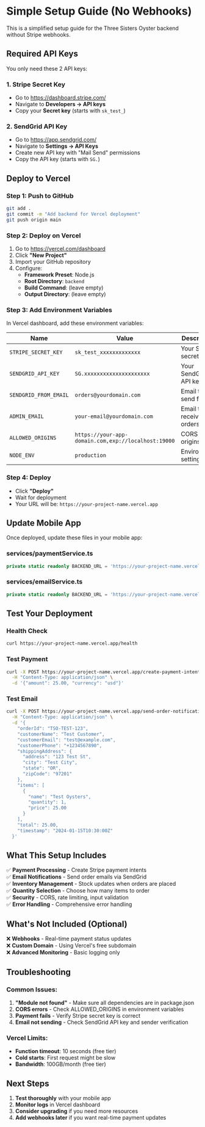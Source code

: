 # Simple Setup Guide (No Webhooks)

This is a simplified setup guide for the Three Sisters Oyster backend without Stripe webhooks.

## Required API Keys

You only need these 2 API keys:

### 1. Stripe Secret Key
- Go to https://dashboard.stripe.com/
- Navigate to **Developers → API keys**
- Copy your **Secret key** (starts with `sk_test_`)

### 2. SendGrid API Key
- Go to https://app.sendgrid.com/
- Navigate to **Settings → API Keys**
- Create new API key with "Mail Send" permissions
- Copy the API key (starts with `SG.`)

## Deploy to Vercel

### Step 1: Push to GitHub
```bash
git add .
git commit -m "Add backend for Vercel deployment"
git push origin main
```

### Step 2: Deploy on Vercel
1. Go to https://vercel.com/dashboard
2. Click **"New Project"**
3. Import your GitHub repository
4. Configure:
   - **Framework Preset**: Node.js
   - **Root Directory**: `backend`
   - **Build Command**: (leave empty)
   - **Output Directory**: (leave empty)

### Step 3: Add Environment Variables
In Vercel dashboard, add these environment variables:

| Name | Value | Description |
|------|-------|-------------|
| `STRIPE_SECRET_KEY` | `sk_test_xxxxxxxxxxxxx` | Your Stripe secret key |
| `SENDGRID_API_KEY` | `SG.xxxxxxxxxxxxxxxxxxxxx` | Your SendGrid API key |
| `SENDGRID_FROM_EMAIL` | `orders@yourdomain.com` | Email to send from |
| `ADMIN_EMAIL` | `your-email@yourdomain.com` | Email to receive orders |
| `ALLOWED_ORIGINS` | `https://your-app-domain.com,exp://localhost:19000` | CORS origins |
| `NODE_ENV` | `production` | Environment setting |

### Step 4: Deploy
- Click **"Deploy"**
- Wait for deployment
- Your URL will be: `https://your-project-name.vercel.app`

## Update Mobile App

Once deployed, update these files in your mobile app:

### services/paymentService.ts
```typescript
private static readonly BACKEND_URL = 'https://your-project-name.vercel.app';
```

### services/emailService.ts
```typescript
private static readonly BACKEND_URL = 'https://your-project-name.vercel.app';
```

## Test Your Deployment

### Health Check
```bash
curl https://your-project-name.vercel.app/health
```

### Test Payment
```bash
curl -X POST https://your-project-name.vercel.app/create-payment-intent \
  -H "Content-Type: application/json" \
  -d '{"amount": 25.00, "currency": "usd"}'
```

### Test Email
```bash
curl -X POST https://your-project-name.vercel.app/send-order-notification \
  -H "Content-Type: application/json" \
  -d '{
    "orderId": "TSO-TEST-123",
    "customerName": "Test Customer",
    "customerEmail": "test@example.com",
    "customerPhone": "+1234567890",
    "shippingAddress": {
      "address": "123 Test St",
      "city": "Test City",
      "state": "OR",
      "zipCode": "97201"
    },
    "items": [
      {
        "name": "Test Oysters",
        "quantity": 1,
        "price": 25.00
      }
    ],
    "total": 25.00,
    "timestamp": "2024-01-15T10:30:00Z"
  }'
```

## What This Setup Includes

✅ **Payment Processing** - Create Stripe payment intents  
✅ **Email Notifications** - Send order emails via SendGrid  
✅ **Inventory Management** - Stock updates when orders are placed  
✅ **Quantity Selection** - Choose how many items to order  
✅ **Security** - CORS, rate limiting, input validation  
✅ **Error Handling** - Comprehensive error handling  

## What's Not Included (Optional)

❌ **Webhooks** - Real-time payment status updates  
❌ **Custom Domain** - Using Vercel's free subdomain  
❌ **Advanced Monitoring** - Basic logging only  

## Troubleshooting

### Common Issues:
1. **"Module not found"** - Make sure all dependencies are in package.json
2. **CORS errors** - Check ALLOWED_ORIGINS in environment variables
3. **Payment fails** - Verify Stripe secret key is correct
4. **Email not sending** - Check SendGrid API key and sender verification

### Vercel Limits:
- **Function timeout**: 10 seconds (free tier)
- **Cold starts**: First request might be slow
- **Bandwidth**: 100GB/month (free tier)

## Next Steps

1. **Test thoroughly** with your mobile app
2. **Monitor logs** in Vercel dashboard
3. **Consider upgrading** if you need more resources
4. **Add webhooks later** if you want real-time payment updates 